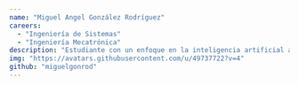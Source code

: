 ```yaml
---
name: "Miguel Angel González Rodríguez"
careers:
  - "Ingeniería de Sistemas"
  - "Ingeniería Mecatrónica"
description: "Estudiante con un enfoque en la inteligencia artificial aplicada a la robótica. Representante estudiantil de RAS Sección Colombia. Experiencia en Python, C++, Go, DevOps, cloud computing y contenedores, con un interés particular en la integración de IA en arquitecturas robóticas modulares y eficientes."
img: "https://avatars.githubusercontent.com/u/49737722?v=4"
github: "miguelgonrod"
---
```

